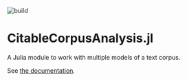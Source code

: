 

![build](https://github.com/neelsmith/CitableCorpusAnalysis.jl/actions/workflows/Documentation.yml/badge.svg)


# CitableCorpusAnalysis.jl

A Julia module to work with multiple models of a text corpus.

See [the documentation](https://neelsmith.github.io/CitableCorpusAnalysis.jl/stable/).